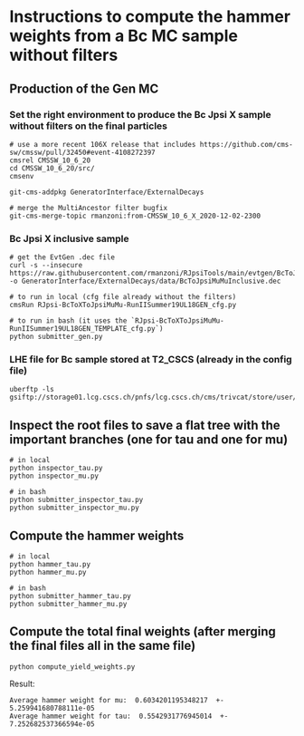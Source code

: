 # Instructions to compute the hammer weights from a Bc MC sample without filters

## Production of the Gen MC

### Set the right environment to produce the Bc Jpsi X sample without filters on the final particles
```
# use a more recent 106X release that includes https://github.com/cms-sw/cmssw/pull/32450#event-4108272397
cmsrel CMSSW_10_6_20
cd CMSSW_10_6_20/src/
cmsenv

git-cms-addpkg GeneratorInterface/ExternalDecays

# merge the MultiAncestor filter bugfix
git-cms-merge-topic rmanzoni:from-CMSSW_10_6_X_2020-12-02-2300

```

### Bc Jpsi X inclusive sample

```
# get the EvtGen .dec file
curl -s --insecure https://raw.githubusercontent.com/rmanzoni/RJpsiTools/main/evtgen/BcToJpsiMuMuInclusive.dec -o GeneratorInterface/ExternalDecays/data/BcToJpsiMuMuInclusive.dec
```
```
# to run in local (cfg file already without the filters)
cmsRun RJpsi-BcToXToJpsiMuMu-RunIISummer19UL18GEN_cfg.py
```
```
# to run in bash (it uses the `RJpsi-BcToXToJpsiMuMu-RunIISummer19UL18GEN_TEMPLATE_cfg.py`)
python submitter_gen.py
```

### LHE file for Bc sample stored at T2_CSCS (already in the config file)
```
uberftp -ls gsiftp://storage01.lcg.cscs.ch/pnfs/lcg.cscs.ch/cms/trivcat/store/user/cgalloni/Bc_LHE_600M_Nov2020
```

## Inspect the root files to save a flat tree with the important branches (one for tau and one for mu)
```
# in local
python inspector_tau.py
python inspector_mu.py
```

```
# in bash
python submitter_inspector_tau.py
python submitter_inspector_mu.py
```

## Compute the hammer weights
```
# in local
python hammer_tau.py
python hammer_mu.py
```

```
# in bash
python submitter_hammer_tau.py
python submitter_hammer_mu.py
```

## Compute the total final weights (after merging the final files all in the same file)
```
python compute_yield_weights.py
```

Result:
```
Average hammer weight for mu:  0.6034201195348217  +-  5.259941680788111e-05
Average hammer weight for tau:  0.5542931776945014  +-  7.252682537366594e-05
```